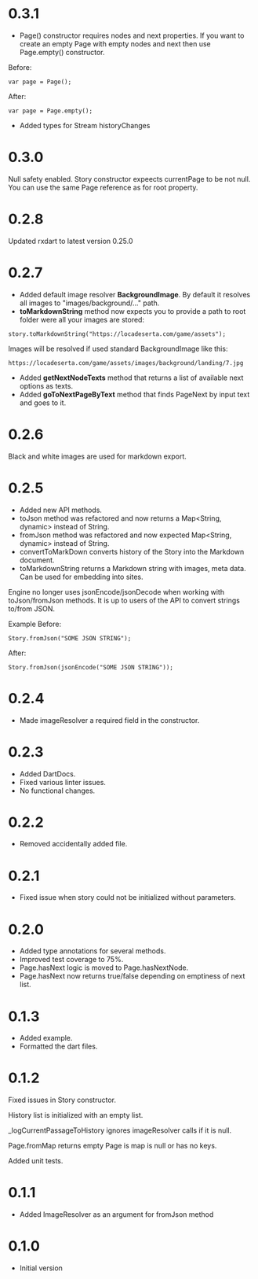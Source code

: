 # 0.3.1

- Page() constructor requires nodes and next properties.
If you want to create an empty Page with empty nodes and next then use Page.empty() constructor.

Before:
```
var page = Page();
```

After:
```
var page = Page.empty();
```

- Added types for Stream historyChanges


# 0.3.0
Null safety enabled.
Story constructor expeects currentPage to be not null. You can use the same Page reference as for root property.

# 0.2.8

Updated rxdart to latest version 0.25.0

# 0.2.7
- Added default image resolver **BackgroundImage**. By default it resolves all images to "images/background/..." path.
- **toMarkdownString** method now expects you to provide a path to root folder were all your images are stored:
```
story.toMarkdownString("https://locadeserta.com/game/assets");
```

Images will be resolved if used standard BackgroundImage like this:
```
https://locadeserta.com/game/assets/images/background/landing/7.jpg
```
- Added **getNextNodeTexts** method that returns a list of available next options as texts.
- Added **goToNextPageByText** method that finds PageNext by input text and goes to it.


# 0.2.6
Black and white images are used for markdown export.

# 0.2.5
- Added new API methods.
- toJson method was refactored and now returns a Map<String, dynamic> instead of String.
- fromJson method was refactored and now expected Map<String, dynamic> instead of String.
- convertToMarkDown converts history of the Story into the Markdown document.
- toMarkdownString returns a Markdown string with images, meta data. Can be used for embedding into sites.

Engine no longer uses jsonEncode/jsonDecode when working with toJson/fromJson methods. It is up to users of the API to convert strings to/from JSON.

Example
Before:
```
Story.fromJson("SOME JSON STRING");
```
After:
```
Story.fromJson(jsonEncode("SOME JSON STRING"));
```

# 0.2.4
- Made imageResolver a required field in the constructor.

# 0.2.3
- Added DartDocs.
- Fixed various linter issues.
- No functional changes.

# 0.2.2

- Removed accidentally added file.

# 0.2.1

- Fixed issue when story could not be initialized without parameters.

# 0.2.0

- Added type annotations for several methods.
- Improved test coverage to 75%.
- Page.hasNext logic is moved to Page.hasNextNode.
- Page.hasNext now returns true/false depending on emptiness of next list.

# 0.1.3

- Added example.
- Formatted the dart files.

# 0.1.2

Fixed issues in Story constructor.

History list is initialized with an empty list.

_logCurrentPassageToHistory ignores imageResolver calls if it is null.

Page.fromMap returns empty Page is map is null or has no keys.

Added unit tests.

# 0.1.1

- Added ImageResolver as an argument for fromJson method

# 0.1.0

- Initial version